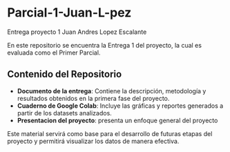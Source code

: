 # Parcial-1-Juan-L-pez
Entrega proyecto 1 Juan Andres Lopez Escalante

En este repositorio se encuentra la Entrega 1 del proyecto, la cual es evaluada como el Primer Parcial.

## Contenido del Repositorio
- **Documento de la entrega**: Contiene la descripción, metodología y resultados obtenidos en la primera fase del proyecto.
- **Cuaderno de Google Colab**: Incluye las gráficas y reportes generados a partir de los datasets analizados.
- **Presentacion del proyecto**:  presenta un enfoque general del proyecto
  
Este material servirá como base para el desarrollo de futuras etapas del proyecto y permitirá visualizar los datos de manera efectiva.
